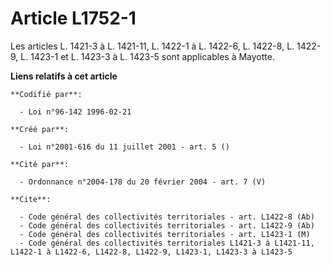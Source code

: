 # Article L1752-1

Les articles L. 1421-3 à L. 1421-11, L. 1422-1 à L. 1422-6, L. 1422-8, L. 1422-9, L. 1423-1 et L. 1423-3 à L. 1423-5 sont
applicables à Mayotte.

**Liens relatifs à cet article**

	**Codifié par**:

	  - Loi n°96-142 1996-02-21

	**Créé par**:

	  - Loi n°2001-616 du 11 juillet 2001 - art. 5 ()

	**Cité par**:

	  - Ordonnance n°2004-178 du 20 février 2004 - art. 7 (V)

	**Cite**:

	  - Code général des collectivités territoriales - art. L1422-8 (Ab)
	  - Code général des collectivités territoriales - art. L1422-9 (Ab)
	  - Code général des collectivités territoriales - art. L1423-1 (M)
	  - Code général des collectivités territoriales L1421-3 à L1421-11, L1422-1 à L1422-6, L1422-8, L1422-9, L1423-1, L1423-3 à L1423-5
